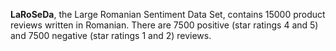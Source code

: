 **LaRoSeDa**, the Large Romanian Sentiment Data Set, contains 15000 product reviews written in Romanian. There are 7500 positive (star ratings 4 and 5) and 7500 negative (star ratings 1 and 2) reviews. 
